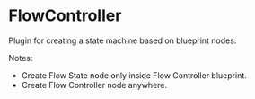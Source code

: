 # FlowController

Plugin for creating a state machine based on blueprint nodes.

Notes:
- Create Flow State node only inside Flow Controller blueprint.
- Create Flow Controller node anywhere.